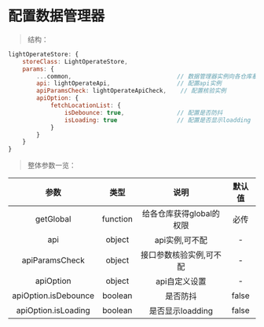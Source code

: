 # 配置数据管理器

> 结构：

```js
lightOperateStore: {
    storeClass: LightOperateStore,
    params: {
        ...common,                              // 数据管理器实例向各仓库暴露的接口（供扩展）
        api: lightOperateApi,                   // 配置api实例
        apiParamsCheck: lightOperateApiCheck,    // 配置核验实例
        apiOption: {
            fetchLocationList: {
                isDebounce: true,               // 配置是否防抖
                isLoading: true                 // 配置是否显示loadding
            }
        }
    }
}
```

> 整体参数一览：

| 参数| 类型 | 说明 |默认值|
| :----:| :----: | :----: |:----: |
| getGlobal | function | 给各仓库获得global的权限 | 必传 |
| api | object | api实例,可不配 | - |
| apiParamsCheck | object | 接口参数核验实例,可不配 | - |
| apiOption | object | api自定义设置 | - |
| apiOption.isDebounce | boolean | 是否防抖 | false |
| apiOption.isLoading | boolean | 是否显示loadding | false |






